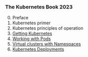 ### The Kubernetes Book 2023

0. Preface
1. Kubernetes primer
1. Kubernetes principles of operation
1. [Getting Kubernetes](./getting-kubernetes.md)
1. [Working with Pods](./working-with-pods.md)
1. [Virtual clusters with Namespaces](./virtual-clusters-with-namespaces.md)
1. [Kubernetes Deployments](./kubernetes-deployments.md)
